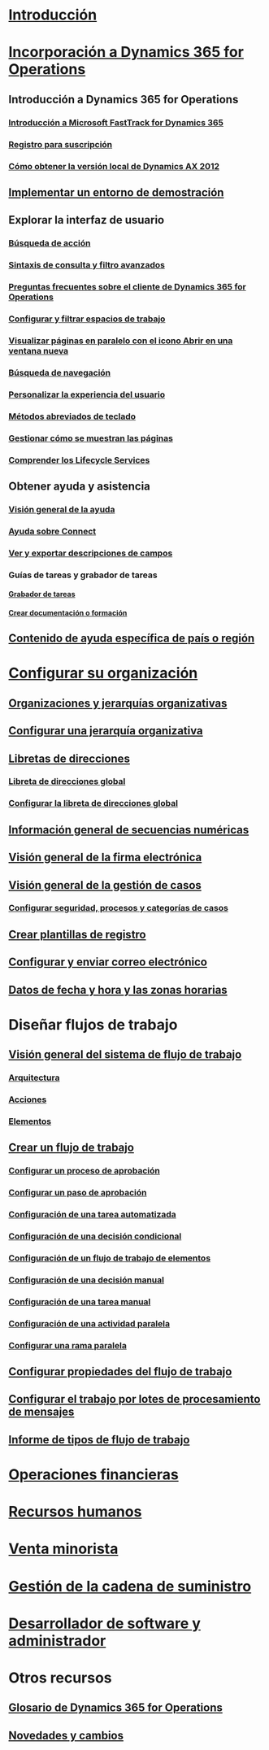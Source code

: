 # [Introducción](index.md)

# [Incorporación a Dynamics 365 for Operations](get-started/onboarding-home.md)
## Introducción a Dynamics 365 for Operations
### [Introducción a Microsoft FastTrack for Dynamics 365](get-started/fasttrack-dynamics-365-overview.md)
### [Registro para suscripción](/dynamics365/operations/dev-itpro/dev-tools/sign-up-preview-subscription?toc=/dynamics365/operations/toc.json)
### [Cómo obtener la versión local de Dynamics AX 2012](/dynamics365/operations/dev-itpro/deployment/csp-download-customersource?toc=/dynamics365/operations/toc.json)
## [Implementar un entorno de demostración](/dynamics365/operations/dev-itpro/deployment/deploy-demo-environment?toc=/dynamics365/operations/toc.json)

## Explorar la interfaz de usuario
### [Búsqueda de acción](get-started/action-search.md)
### [Sintaxis de consulta y filtro avanzados](get-started/advanced-filtering-query-options.md)
### [Preguntas frecuentes sobre el cliente de Dynamics 365 for Operations](get-started/client-faq.md)
### [Configurar y filtrar espacios de trabajo](get-started/configure-filter-workspaces.md)
### [Visualizar páginas en paralelo con el icono Abrir en una ventana nueva](get-started/display-pages-side-by-side.md)
### [Búsqueda de navegación](get-started/navigation-search.md)
### [Personalizar la experiencia del usuario](get-started/personalize-user-experience.md)
### [Métodos abreviados de teclado](get-started/shortcut-keys.md)
### [Gestionar cómo se muestran las páginas](get-started/window-management.md)
### [Comprender los Lifecycle Services](/dynamics365/operations/dev-itpro/lifecycle-services/lcs-works-lcs?toc=/dynamics365/operations/toc.json)

## Obtener ayuda y asistencia
### [Visión general de la ayuda](/dynamics365/operations/dev-itpro/get-started/help-overview?toc=/dynamics365/operations/toc.json)
### [Ayuda sobre Connect](/dynamics365/operations/dev-itpro/get-started/help-connect?toc=/dynamics365/operations/toc.json)
### [Ver y exportar descripciones de campos](get-started/view-export-field-descriptions.md)

### Guías de tareas y grabador de tareas
#### [Grabador de tareas](/dynamics365/operations/dev-itpro/user-interface/task-recorder?toc=/dynamics365/operations/toc.json)
#### [Crear documentación o formación](/dynamics365/operations/dev-itpro/user-interface/task-recorder?toc=/dynamics365/operations/toc.json)

## [Contenido de ayuda específica de país o región](/dynamics365/operations/dev-itpro/lcs-solutions/country-region?toc=/dynamics365/operations/toc.json)

# [Configurar su organización](organization-administration/organization-administration-home-page.md)
## [Organizaciones y jerarquías organizativas](organization-administration/organizations-organizational-hierarchies.md)
## [Configurar una jerarquía organizativa](organization-administration/plan-organizational-hierarchy.md)
## [Libretas de direcciones](organization-administration/qa-address-books.md)
### [Libreta de direcciones global](organization-administration/overview-global-address-book.md)
### [Configurar la libreta de direcciones global](organization-administration/plan-configuration-global-address-book-additional-address-books.md)
## [Información general de secuencias numéricas](organization-administration/number-sequence-overview.md)
## [Visión general de la firma electrónica](organization-administration/electronic-signature-overview.md)
## [Visión general de la gestión de casos](organization-administration/cases.md)
### [Configurar seguridad, procesos y categorías de casos](organization-administration/plan-case-management.md)
## [Crear plantillas de registro](organization-administration/record-templates.md)
## [Configurar y enviar correo electrónico](organization-administration/configure-email.md)
## [Datos de fecha y hora y las zonas horarias](organization-administration/date-time-zones.md)

# Diseñar flujos de trabajo
## [Visión general del sistema de flujo de trabajo](organization-administration/overview-workflow-system.md)
### [Arquitectura](organization-administration/workflow-system-architecture.md)
### [Acciones](organization-administration/workflow-actions.md)
### [Elementos](organization-administration/workflow-elements.md)
## [Crear un flujo de trabajo](organization-administration/create-workflow.md)
### [Configurar un proceso de aprobación](organization-administration/configure-approval-process-workflow.md)
### [Configurar un paso de aprobación](organization-administration/configure-approval-step-workflow.md)
### [Configuración de una tarea automatizada](organization-administration/configure-automated-task-workflow.md)
### [Configuración de una decisión condicional](organization-administration/configure-conditional-decision-workflow.md)
### [Configuración de un flujo de trabajo de elementos](organization-administration/configure-line-item-workflow.md)
### [Configuración de una decisión manual](organization-administration/configure-manual-decision-workflow.md)
### [Configuración de una tarea manual](organization-administration/configure-manual-task-workflow.md)
### [Configuración de una actividad paralela](organization-administration/configure-parallel-activity-workflow.md)
### [Configurar una rama paralela](organization-administration/configure-parallel-branch-workflow.md)
## [Configurar propiedades del flujo de trabajo](organization-administration/configure-workflow-properties.md)
## [Configurar el trabajo por lotes de procesamiento de mensajes](organization-administration/workflow-batch-job-critical.md)
## [Informe de tipos de flujo de trabajo](organization-administration/workflow-types-report.md)

# [Operaciones financieras](/dynamics365/operations/financials/index)

# [Recursos humanos](/dynamics365/operations/human-resources/index)

# [Venta minorista](/dynamics365/operations/retail/index)

# [Gestión de la cadena de suministro](/dynamics365/operations/supply-chain/index)

# [Desarrollador de software y administrador](/dynamics365/operations/dev-itpro/index)

# Otros recursos
## [Glosario de Dynamics 365 for Operations](get-started/glossary.md)
## [Novedades y cambios](/dynamics365/operations/dev-itpro/get-started/whats-new-changed?toc=/dynamics365/operations/toc.json)

